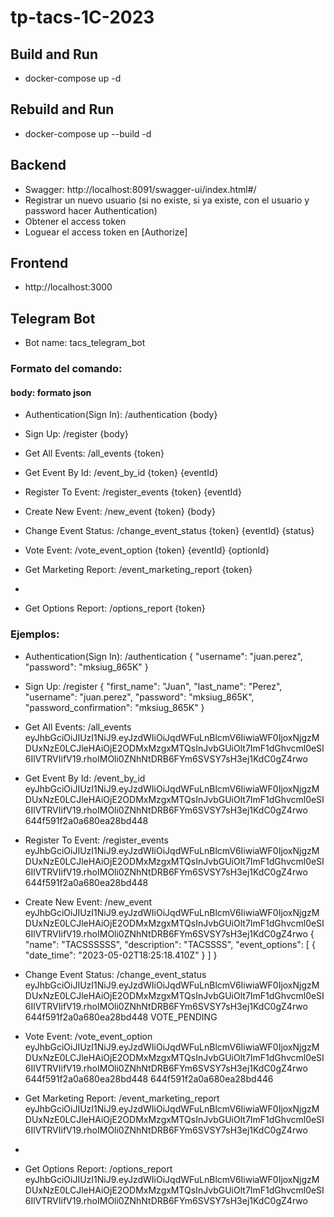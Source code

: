 # tp-tacs-1C-2023
## Build and Run
- docker-compose up -d

## Rebuild and Run
- docker-compose up --build -d

## Backend
- Swagger: http://localhost:8091/swagger-ui/index.html#/
- Registrar un nuevo usuario (si no existe, si ya existe, con el usuario y password hacer Authentication)
- Obtener el access token
- Loguear el access token en [Authorize]

## Frontend
- http://localhost:3000

## Telegram Bot
- Bot name: tacs_telegram_bot

### Formato del comando:
#### body: formato json

- Authentication(Sign In): /authentication {body}

- Sign Up: /register {body}

- Get All Events: /all_events {token}

- Get Event By Id: /event_by_id {token} {eventId}

- Register To Event: /register_events {token} {eventId}

- Create New Event: /new_event {token} {body}

- Change Event Status: /change_event_status {token} {eventId} {status}

- Vote Event: /vote_event_option {token} {eventId} {optionId}

- Get Marketing Report: /event_marketing_report {token}
-
- Get Options Report: /options_report {token}

### Ejemplos:
- Authentication(Sign In): /authentication {
  "username": "juan.perez",
  "password": "mksiug_865K"
  }

- Sign Up: /register {
  "first_name": "Juan",
  "last_name": "Perez",
  "username": "juan.perez",
  "password": "mksiug_865K",
  "password_confirmation": "mksiug_865K"
  }

- Get All Events: /all_events eyJhbGciOiJIUzI1NiJ9.eyJzdWIiOiJqdWFuLnBlcmV6IiwiaWF0IjoxNjgzMDUxNzE0LCJleHAiOjE2ODMxMzgxMTQsInJvbGUiOlt7ImF1dGhvcml0eSI6IlVTRVIifV19.rhoIMOli0ZNhNtDRB6FYm6SVSY7sH3ej1KdC0gZ4rwo

- Get Event By Id: /event_by_id eyJhbGciOiJIUzI1NiJ9.eyJzdWIiOiJqdWFuLnBlcmV6IiwiaWF0IjoxNjgzMDUxNzE0LCJleHAiOjE2ODMxMzgxMTQsInJvbGUiOlt7ImF1dGhvcml0eSI6IlVTRVIifV19.rhoIMOli0ZNhNtDRB6FYm6SVSY7sH3ej1KdC0gZ4rwo 644f591f2a0a680ea28bd448

- Register To Event: /register_events eyJhbGciOiJIUzI1NiJ9.eyJzdWIiOiJqdWFuLnBlcmV6IiwiaWF0IjoxNjgzMDUxNzE0LCJleHAiOjE2ODMxMzgxMTQsInJvbGUiOlt7ImF1dGhvcml0eSI6IlVTRVIifV19.rhoIMOli0ZNhNtDRB6FYm6SVSY7sH3ej1KdC0gZ4rwo 644f591f2a0a680ea28bd448

- Create New Event: /new_event eyJhbGciOiJIUzI1NiJ9.eyJzdWIiOiJqdWFuLnBlcmV6IiwiaWF0IjoxNjgzMDUxNzE0LCJleHAiOjE2ODMxMzgxMTQsInJvbGUiOlt7ImF1dGhvcml0eSI6IlVTRVIifV19.rhoIMOli0ZNhNtDRB6FYm6SVSY7sH3ej1KdC0gZ4rwo {
  "name": "TACSSSSSS",
  "description": "TACSSSS",
  "event_options": [
  {
  "date_time": "2023-05-02T18:25:18.410Z"
  }
  ]
  }

- Change Event Status: /change_event_status eyJhbGciOiJIUzI1NiJ9.eyJzdWIiOiJqdWFuLnBlcmV6IiwiaWF0IjoxNjgzMDUxNzE0LCJleHAiOjE2ODMxMzgxMTQsInJvbGUiOlt7ImF1dGhvcml0eSI6IlVTRVIifV19.rhoIMOli0ZNhNtDRB6FYm6SVSY7sH3ej1KdC0gZ4rwo 644f591f2a0a680ea28bd448 VOTE_PENDING

- Vote Event: /vote_event_option eyJhbGciOiJIUzI1NiJ9.eyJzdWIiOiJqdWFuLnBlcmV6IiwiaWF0IjoxNjgzMDUxNzE0LCJleHAiOjE2ODMxMzgxMTQsInJvbGUiOlt7ImF1dGhvcml0eSI6IlVTRVIifV19.rhoIMOli0ZNhNtDRB6FYm6SVSY7sH3ej1KdC0gZ4rwo 644f591f2a0a680ea28bd448 644f591f2a0a680ea28bd446

- Get Marketing Report: /event_marketing_report eyJhbGciOiJIUzI1NiJ9.eyJzdWIiOiJqdWFuLnBlcmV6IiwiaWF0IjoxNjgzMDUxNzE0LCJleHAiOjE2ODMxMzgxMTQsInJvbGUiOlt7ImF1dGhvcml0eSI6IlVTRVIifV19.rhoIMOli0ZNhNtDRB6FYm6SVSY7sH3ej1KdC0gZ4rwo
- 
- Get Options Report: /options_report eyJhbGciOiJIUzI1NiJ9.eyJzdWIiOiJqdWFuLnBlcmV6IiwiaWF0IjoxNjgzMDUxNzE0LCJleHAiOjE2ODMxMzgxMTQsInJvbGUiOlt7ImF1dGhvcml0eSI6IlVTRVIifV19.rhoIMOli0ZNhNtDRB6FYm6SVSY7sH3ej1KdC0gZ4rwo
